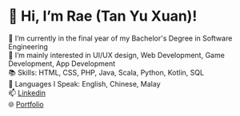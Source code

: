 # 👋 Hi, I’m Rae (Tan Yu Xuan)!  
🌱 I’m currently in the final year of my Bachelor's Degree in Software Engineering  
👀 I’m mainly interested in UI/UX design, Web Development, Game Development, App Development  
📚 Skills: HTML, CSS, PHP, Java, Scala, Python, Kotlin, SQL  
💬 Languages I Speak: English, Chinese, Malay  
📫 [Linkedin](https://www.linkedin.com/in/yu-xuan-tan-128097315/)  
🌐 [Portfolio](https://rae-yx.github.io/portfolio/)  

<!---
rae-yx/rae-yx is a ✨ special ✨ repository because its `README.md` (this file) appears on your GitHub profile.
You can click the Preview link to take a look at your changes.
--->
